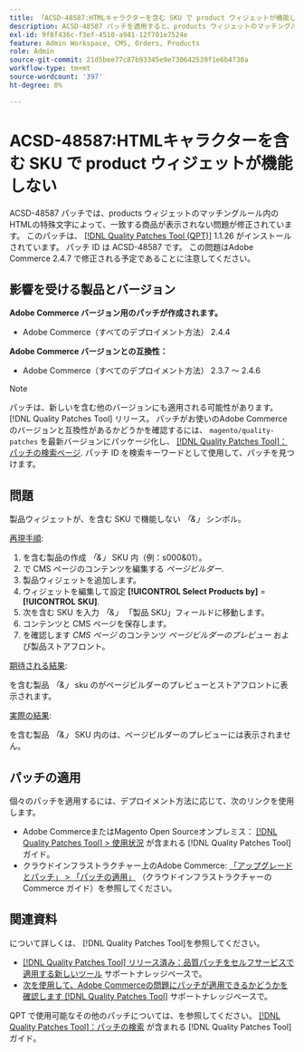 ```yaml
---
title: 「ACSD-48587:HTMLキャラクターを含む SKU で product ウィジェットが機能しない」
description: ACSD-48587 パッチを適用すると、products ウィジェットのマッチングルール内のHTMLの特殊文字によって、一致する商品が表示されないAdobe Commerceの問題を修正できます。
exl-id: 9f8f436c-f3ef-4510-a941-12f701e7524e
feature: Admin Workspace, CMS, Orders, Products
role: Admin
source-git-commit: 21d5bee77c87b93345e9e730642539f1e6b4730a
workflow-type: tm+mt
source-wordcount: '397'
ht-degree: 0%

---
```


# ACSD-48587:HTMLキャラクターを含む SKU で product ウィジェットが機能しない

ACSD-48587 パッチでは、products ウィジェットのマッチングルール内のHTMLの特殊文字によって、一致する商品が表示されない問題が修正されています。 このパッチは、 [[!DNL Quality Patches Tool (QPT)]](/help/announcements/adobe-commerce-announcements/magento-quality-patches-released-new-tool-to-self-serve-quality-patches.md) 1.1.26 がインストールされています。 パッチ ID は ACSD-48587 です。 この問題はAdobe Commerce 2.4.7 で修正される予定であることに注意してください。

## 影響を受ける製品とバージョン

**Adobe Commerce バージョン用のパッチが作成されます。**

* Adobe Commerce（すべてのデプロイメント方法） 2.4.4

**Adobe Commerce バージョンとの互換性：**

* Adobe Commerce（すべてのデプロイメント方法） 2.3.7 ～ 2.4.6

>[!NOTE]
>
>パッチは、新しいを含む他のバージョンにも適用される可能性があります。 [!DNL Quality Patches Tool] リリース。 パッチがお使いのAdobe Commerceのバージョンと互換性があるかどうかを確認するには、 `magento/quality-patches` を最新バージョンにパッケージ化し、 [[!DNL Quality Patches Tool]：パッチの検索ページ](https://experienceleague.adobe.com/tools/commerce-quality-patches/index.html). パッチ ID を検索キーワードとして使用して、パッチを見つけます。

## 問題

製品ウィジェットが、を含む SKU で機能しない *「&amp;」* シンボル。

<u>再現手順</u>:

1. を含む製品の作成 *「&amp;」* SKU 内（例：s000&amp;01）。
1. で CMS ページのコンテンツを編集する *ページビルダー*.
1. 製品ウィジェットを追加します。
1. ウィジェットを編集して設定 **[!UICONTROL Select Products by]** = **[!UICONTROL SKU]**.
1. 次を含む SKU を入力 *「&amp;」* 「製品 SKU」フィールドに移動します。
1. コンテンツと CMS ページを保存します。
1. を確認します *CMS ページ* のコンテンツ *ページビルダーのプレビュー* および製品ストアフロント。

<u>期待される結果</u>:

を含む製品 *「&amp;」* sku のがページビルダーのプレビューとストアフロントに表示されます。

<u>実際の結果</u>:

を含む製品 *「&amp;」* SKU 内のは、ページビルダーのプレビューには表示されません。

## パッチの適用

個々のパッチを適用するには、デプロイメント方法に応じて、次のリンクを使用します。

* Adobe CommerceまたはMagento Open Sourceオンプレミス： [[!DNL Quality Patches Tool] > 使用状況](https://experienceleague.adobe.com/docs/commerce-operations/tools/quality-patches-tool/usage.html) が含まれる [!DNL Quality Patches Tool] ガイド。
* クラウドインフラストラクチャー上のAdobe Commerce: [「アップグレードとパッチ」 > 「パッチの適用」](https://experienceleague.adobe.com/docs/commerce-cloud-service/user-guide/develop/upgrade/apply-patches.html) （クラウドインフラストラクチャーのCommerce ガイド）を参照してください。

## 関連資料

について詳しくは、 [!DNL Quality Patches Tool]を参照してください。

* [[!DNL Quality Patches Tool] リリース済み：品質パッチをセルフサービスで適用する新しいツール](/help/announcements/adobe-commerce-announcements/magento-quality-patches-released-new-tool-to-self-serve-quality-patches.md) サポートナレッジベースで。
* [次を使用して、Adobe Commerceの問題にパッチが適用できるかどうかを確認します [!DNL Quality Patches Tool]](/help/support-tools/patches-available-in-qpt-tool/check-patch-for-magento-issue-with-magento-quality-patches.md) サポートナレッジベースで。

QPT で使用可能なその他のパッチについては、を参照してください。 [[!DNL Quality Patches Tool]：パッチの検索](https://experienceleague.adobe.com/tools/commerce-quality-patches/index.html) が含まれる [!DNL Quality Patches Tool] ガイド。
